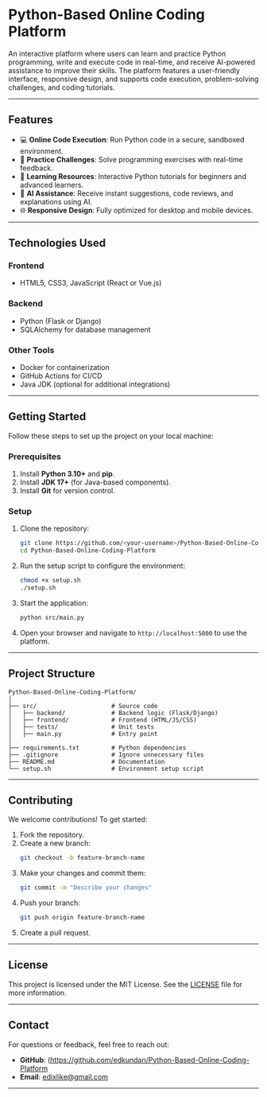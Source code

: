 # **Python-Based Online Coding Platform**

An interactive platform where users can learn and practice Python programming, write and execute code in real-time, and receive AI-powered assistance to improve their skills. The platform features a user-friendly interface, responsive design, and supports code execution, problem-solving challenges, and coding tutorials.

---

## **Features**
- 💻 **Online Code Execution**: Run Python code in a secure, sandboxed environment.
- 🎯 **Practice Challenges**: Solve programming exercises with real-time feedback.
- 📖 **Learning Resources**: Interactive Python tutorials for beginners and advanced learners.
- 🤖 **AI Assistance**: Receive instant suggestions, code reviews, and explanations using AI.
- 🌐 **Responsive Design**: Fully optimized for desktop and mobile devices.

---

## **Technologies Used**
### **Frontend**
- HTML5, CSS3, JavaScript (React or Vue.js)
  
### **Backend**
- Python (Flask or Django)
- SQLAlchemy for database management

### **Other Tools**
- Docker for containerization
- GitHub Actions for CI/CD
- Java JDK (optional for additional integrations)

---

## **Getting Started**
Follow these steps to set up the project on your local machine:

### **Prerequisites**
1. Install **Python 3.10+** and **pip**.
2. Install **JDK 17+** (for Java-based components).
3. Install **Git** for version control.

### **Setup**
1. Clone the repository:
   ```bash
   git clone https://github.com/<your-username>/Python-Based-Online-Coding-Platform.git
   cd Python-Based-Online-Coding-Platform
   ```

2. Run the setup script to configure the environment:
   ```bash
   chmod +x setup.sh
   ./setup.sh
   ```

3. Start the application:
   ```bash
   python src/main.py
   ```

4. Open your browser and navigate to `http://localhost:5000` to use the platform.

---

## **Project Structure**
```
Python-Based-Online-Coding-Platform/
│
├── src/                     # Source code
│   ├── backend/             # Backend logic (Flask/Django)
│   ├── frontend/            # Frontend (HTML/JS/CSS)
│   ├── tests/               # Unit tests
│   ├── main.py              # Entry point
│
├── requirements.txt         # Python dependencies
├── .gitignore               # Ignore unnecessary files
├── README.md                # Documentation
└── setup.sh                 # Environment setup script
```

---

## **Contributing**
We welcome contributions! To get started:
1. Fork the repository.
2. Create a new branch:
   ```bash
   git checkout -b feature-branch-name
   ```
3. Make your changes and commit them:
   ```bash
   git commit -m "Describe your changes"
   ```
4. Push your branch:
   ```bash
   git push origin feature-branch-name
   ```
5. Create a pull request.

---

## **License**
This project is licensed under the MIT License. See the [LICENSE](LICENSE) file for more information.

---

## **Contact**
For questions or feedback, feel free to reach out:
- **GitHub**: (https://github.com/edkundan/Python-Based-Online-Coding-Platform
- **Email**: edixlike@gmail.com

--- 

